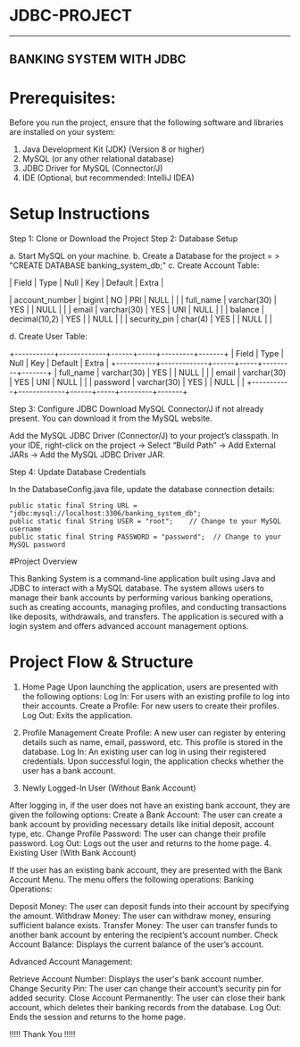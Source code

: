 # JDBC-PROJECT
-------------------------
BANKING SYSTEM WITH JDBC
-------------------------

# Prerequisites:

Before you run the project, ensure that the following software and libraries are installed on your system:

1. Java Development Kit (JDK) (Version 8 or higher)
2. MySQL (or any other relational database)
3. JDBC Driver for MySQL (Connector/J)
4. IDE (Optional, but recommended: IntelliJ IDEA)

# Setup Instructions

Step 1: Clone or Download the Project
Step 2: Database Setup
	
a. Start MySQL on your machine.
b. Create a Database for the project = > "CREATE DATABASE banking_system_db;"
c. Create Account Table: 


| Field          | Type          | Null | Key | Default | Extra |

| account_number | bigint        | NO   | PRI | NULL    |       |
| full_name      | varchar(30)   | YES  |     | NULL    |       |
| email          | varchar(30)   | YES  | UNI | NULL    |       |
| balance        | decimal(10,2) | YES  |     | NULL    |       |
| security_pin   | char(4)       | YES  |     | NULL    |       |


d. Create User Table:

+-----------+-------------+------+-----+---------+-------+
| Field     | Type        | Null | Key | Default | Extra |
+-----------+-------------+------+-----+---------+-------+
| full_name | varchar(30) | YES  |     | NULL    |       |
| email     | varchar(30) | YES  | UNI | NULL    |       |
| password  | varchar(30) | YES  |     | NULL    |       |
+-----------+-------------+------+-----+---------+-------+

Step 3: Configure JDBC
Download MySQL Connector/J if not already present. You can download it from the MySQL website.

Add the MySQL JDBC Driver (Connector/J) to your project’s classpath.
In your IDE, right-click on the project → Select “Build Path” → Add External JARs → Add the MySQL JDBC Driver JAR.

Step 4: Update Database Credentials

In the DatabaseConfig.java file, update the database connection details:

    public static final String URL = "jdbc:mysql://localhost:3306/banking_system_db";
    public static final String USER = "root";    // Change to your MySQL username
    public static final String PASSWORD = "password";  // Change to your MySQL password

#Project Overview

This Banking System is a command-line application built using Java and JDBC to interact with a MySQL database. The system allows users to manage their bank accounts by performing various banking operations, such as creating accounts, managing profiles, and conducting transactions like deposits, withdrawals, and transfers. The application is secured with a login system and offers advanced account management options.

# Project Flow & Structure

1. Home Page
Upon launching the application, users are presented with the following options:
Log In: For users with an existing profile to log into their accounts.
Create a Profile: For new users to create their profiles.
Log Out: Exits the application.

2. Profile Management
Create Profile: A new user can register by entering details such as name, email, password, etc. This profile is stored in the database.
Log In: An existing user can log in using their registered credentials. Upon successful login, the application checks whether the user has a bank account.
3. Newly Logged-In User (Without Bank Account)

After logging in, if the user does not have an existing bank account, they are given the following options:
Create a Bank Account: The user can create a bank account by providing necessary details like initial deposit, account type, etc.
Change Profile Password: The user can change their profile password.
Log Out: Logs out the user and returns to the home page.
4. Existing User (With Bank Account)

If the user has an existing bank account, they are presented with the Bank Account Menu. The menu offers the following operations:
Banking Operations:

Deposit Money: The user can deposit funds into their account by specifying the amount.
Withdraw Money: The user can withdraw money, ensuring sufficient balance exists.
Transfer Money: The user can transfer funds to another bank account by entering the recipient’s account number.
Check Account Balance: Displays the current balance of the user’s account.

Advanced Account Management:

Retrieve Account Number: Displays the user's bank account number.
Change Security Pin: The user can change their account’s security pin for added security.
Close Account Permanently: The user can close their bank account, which deletes their banking records from the database.
Log Out: Ends the session and returns to the home page.

!!!!! Thank You !!!!!
